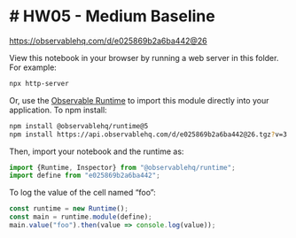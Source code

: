 # # HW05 - Medium Baseline

https://observablehq.com/d/e025869b2a6ba442@26

View this notebook in your browser by running a web server in this folder. For
example:

~~~sh
npx http-server
~~~

Or, use the [Observable Runtime](https://github.com/observablehq/runtime) to
import this module directly into your application. To npm install:

~~~sh
npm install @observablehq/runtime@5
npm install https://api.observablehq.com/d/e025869b2a6ba442@26.tgz?v=3
~~~

Then, import your notebook and the runtime as:

~~~js
import {Runtime, Inspector} from "@observablehq/runtime";
import define from "e025869b2a6ba442";
~~~

To log the value of the cell named “foo”:

~~~js
const runtime = new Runtime();
const main = runtime.module(define);
main.value("foo").then(value => console.log(value));
~~~
